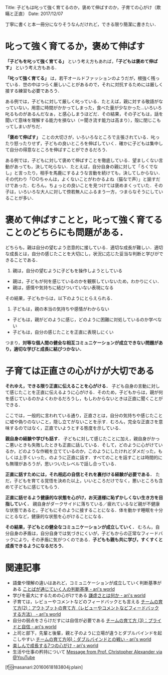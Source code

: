 Title: 子どもは叱って強く育てるのか，褒めて伸ばすのか，子育ての心がけ（欺瞞と正直）
Date: 2017/12/07

丁寧に書くと本一冊分になりそうなんだけれど，できる限り簡潔に書きたい．


# 叱って強く育てるか，褒めて伸ばす
**「子どもを叱って強く育てる」** という考え方もあれば，**「子どもは褒めて伸ばす」** という考え方もある．

**「叱って強く育てる」** は，若干オールドファッションのようだが，根強く残っている．世の中はつらく厳しいことがあるので，それに対抗するためには厳しく接する練習も必要であろう．

ある例では，子どもに対して厳しく叱っている．たとえば，親に対する敬語がなっていない，用意に時間がかかってしまった，食べた量が少なかった…いろいろ叱るものがあるんだなぁ，と感心しまうほどだ．その結果，その子どもは，話を聞いて意味を理解する能力を損ない（＝聞き流す能力は高まり），殻に閉じこもってしまいがちだ．

**「褒めて伸ばす」** ことの大切さが，いろいろなところで主張されている．叱ったり怒ったりせず，子どもの良いところを伸ばしていく．確かに子どもは集中して自分の得意なところを伸ばすことができるだろう．

ある例では，子どもに対して褒めて伸ばすことを徹底している．望ましくない言動があっても，決して叱らない．たとえば，自分自身の親に対して「ろくでなし」と言ったり，相手を馬鹿にするような言動を続けても，決してしからない．その代わり「○○ちゃんは，よくないことがわかるよね（猫なで声）」と諭すだけであった．むろん，ちょっとの良いことを見つけては褒めまくっていた．その子は，いろいろな大人に対して傍若無人にふるまう一方，つまらなそうにしていることが多い．

# 褒めて伸ばすことと，叱って強く育てることのどちらにも問題がある．
どちらも，親は自分の望むよう恣意的に接している．適切な成長が難しい．適切な成長とは，自分の感じたことを大切にし，状況に応じた妥当な判断と学びができることである．

1. 親は，自分の望むように子どもを操作しようとしている
- 親は，子どもが何を感じているのかを観察していないため，わかりにくい．
- 親は，感情や気持ちに結びついていない表現になる

その結果，子どもからは，以下のようにとらえられる．

1. 子どもは，親の本当の気持ちや感情がわからない
- 子どもは，親がどのように感じ，どのように困難に対処しているのか学べない
- 子どもは，自分の感じたことを正直に表現しにくい

つまり，**対等な個人間の健全な相互コミュニケーションが成立できない問題があり，適切な学びと成長に結びつかない．**

# 子育ては正直さの心がけが大切である

**それゆえ，できる限り正直に伝えることを心がける．**
子ども自身の言動に対して感じたことを正直に伝えるように心がける．そのため，子どもからは，親が何を感じているのかよくわかるだろうし，もしわからないときは正直に聞くことができる．

ここでは，一般的に言われている通り，正直さとは，自分の気持ちや感じたことに嘘や偽りのないこと，隠し立てがないことを示す．むろん，完全な正直さを意味するのではなく，正直でいようとする態度を示している．

**親自身の経験や学びも話す．**
子どもに対して感じたことに加え，親自身がかっこ悪いときも失敗したときも正直に話している．そして，どのように心がけているか，どのような作戦を立てているのか，このようにしたけれどダメだった，もしくは上手くいった，のように正直に話す．すべてのことを話すことは時間的にも無理があろうが，思いついたレベルで話し合っている．

**正直に話すためには，それ相応の自信とそれを裏付ける経験が必要である．**
ただ，子どもを育てる覚悟を決めた以上，いいところだけでなく，悪いところも含めて子どもに感じてもらう．

**正直に話せるよう健康的な状態を心がけ，お天道様に恥ずかしくない生き方を目指していく．**
親自身がダークサイドに落ちている／疲れているなど親が不健康な状態であると，子どもにそのように接することになる．体を動かす睡眠を十分にとるなど，健康的な状態を心がけることになる．

**その結果，子どもとの健全なコミュニケーションが成立していく．**
むろん，自分自身の矛盾は，自分自身では気づきにくいが，子どもからの正常なフィードバックにより，その矛盾に気がつくのである．**子どもも親も共に学び，すくすくと成長できるようになるだろう．**


# 関連記事
- 語彙や理解の違いはあれど，コミュニケーションが成立していく判断基準がある [ことばが通じていく人の判断基準 - ari's world](http://motohasi.hatenablog.com/entry/2017/01/07/001828)
- 学びを最大にするための心がけである [謙虚さとは何か - ari's world](http://motohasi.hatenablog.com/entry/2014/03/09/045233)
- 子育ては，レビューやコメントなどのフィードバックとも言える [チームの育て方(2)：アウトプットの育て方（レビューやコメントなどフィードバックする方法） - ari's world](http://motohasi.hatenablog.com/entry/2014/06/05/090006)
- 自分の弱点をさらけだすには自信が必要である [チームの育て方 (3)：プライドと自信 - ari's world](http://motohasi.hatenablog.com/entry/2014/06/06/020242)
- 上司と部下，先輩と後輩，親と子のように立場が違うとダブルバインドを起こしやすい [チームの育て方(6)：ダブルバインドとの戦い - ari's world](http://motohasi.hatenablog.com/entry/2014/09/12/100611)
- [楽しんで成長する7つの心がけ - ari's world](http://motohasi.hatenablog.com/entry/2014/02/11/045934)
- 生活や仕事の矜持について [Message from Prof. Christopher Alexander via @YouTube](https://youtu.be/jpXNlOxupmM)

[f:id:masanari:20160618183804j:plain]
